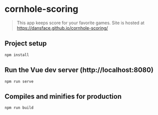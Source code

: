 # cornhole-scoring

>This app keeps score for your favorite games. Site is hosted at https://dansface.github.io/cornhole-scoring/

## Project setup

```
npm install
```

## Run the Vue dev server (http://localhost:8080)

```
npm run serve
```

## Compiles and minifies for production

```
npm run build
```

